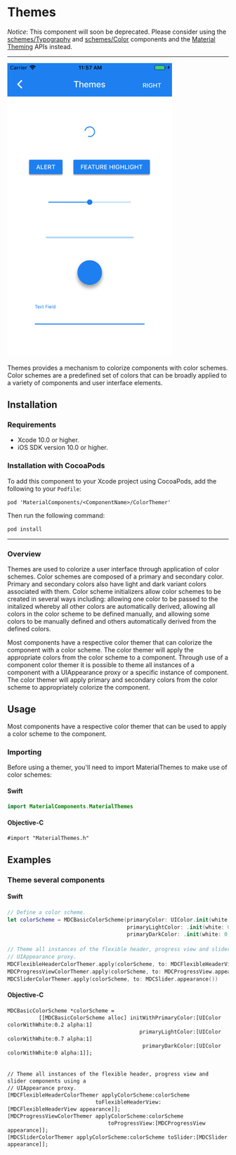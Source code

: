 # Themes

*Notice*: This component will soon be deprecated. Please consider using the
[schemes/Typography](../schemes/Typography) and [schemes/Color](../schemes/Color) components and
the [Material Theming](../../docs/theming) APIs instead.

---

<div class="article__asset article__asset--screenshot">
  <img src="docs/assets/themes.png" alt="Themes" width="375">
</div>

Themes provides a mechanism to colorize components with color schemes. Color schemes are a predefined set of colors that can be broadly applied to a variety of components and user interface elements.

## Installation

### Requirements

- Xcode 10.0 or higher.
- iOS SDK version 10.0 or higher.

### Installation with CocoaPods

To add this component to your Xcode project using CocoaPods, add the following to your `Podfile`:

~~~
pod 'MaterialComponents/<ComponentName>/ColorThemer'
~~~

Then run the following command:

~~~ bash
pod install
~~~

- - -

### Overview

Themes are used to colorize a user interface through application of color schemes. Color schemes are composed of a primary and secondary color. Primary and secondary colors also have light and dark variant colors associated with them. Color scheme initializers allow color schemes to be created in several ways including: allowing one color to be passed to the initalized whereby all other colors are automatically derived, allowing all colors in the color scheme to be defined manually, and allowing some colors to be manually defined and others automatically derived from the defined colors.

Most components have a respective color themer that can colorize the component with a color scheme. The color themer will apply the appropriate colors from the color scheme to a component. Through use of a component color themer it is possible to theme all instances of a component with a UIAppearance proxy or a specific instance of component. The color themer will apply primary and secondary colors from the color scheme to appropriately colorize the component.

## Usage

Most components have a respective color themer that can be used to apply a color scheme to the component.

### Importing

Before using a themer, you'll need to import MaterialThemes to make use of color schemes:

<!--<div class="material-code-render" markdown="1">-->
#### Swift

```swift
import MaterialComponents.MaterialThemes
```

#### Objective-C

```objc
#import "MaterialThemes.h"
```
<!--</div>-->

## Examples

### Theme several components

<!--<div class="material-code-render" markdown="1">-->
#### Swift

```swift
// Define a color scheme.
let colorScheme = MDCBasicColorScheme(primaryColor: UIColor.init(white: 0.2, alpha: 1),
                                      primaryLightColor: .init(white: 0.7, alpha: 1),
                                      primaryDarkColor: .init(white: 0, alpha: 1))

// Theme all instances of the flexible header, progress view and slider components using a
// UIAppearance proxy.
MDCFlexibleHeaderColorThemer.apply(colorScheme, to: MDCFlexibleHeaderView.appearance())
MDCProgressViewColorThemer.apply(colorScheme, to: MDCProgressView.appearance())
MDCSliderColorThemer.apply(colorScheme, to: MDCSlider.appearance())
```

#### Objective-C

```objc
MDCBasicColorScheme *colorScheme =
          [[MDCBasicColorScheme alloc] initWithPrimaryColor:[UIColor colorWithWhite:0.2 alpha:1]
                                          primaryLightColor:[UIColor colorWithWhite:0.7 alpha:1]
                                           primaryDarkColor:[UIColor colorWithWhite:0 alpha:1]];


// Theme all instances of the flexible header, progress view and slider components using a
// UIAppearance proxy.
[MDCFlexibleHeaderColorThemer applyColorScheme:colorScheme
                            toFlexibleHeaderView:[MDCFlexibleHeaderView appearance]];
[MDCProgressViewColorThemer applyColorScheme:colorScheme
                                toProgressView:[MDCProgressView appearance]];
[MDCSliderColorThemer applyColorScheme:colorScheme toSlider:[MDCSlider appearance]];
```

<!--</div>-->

